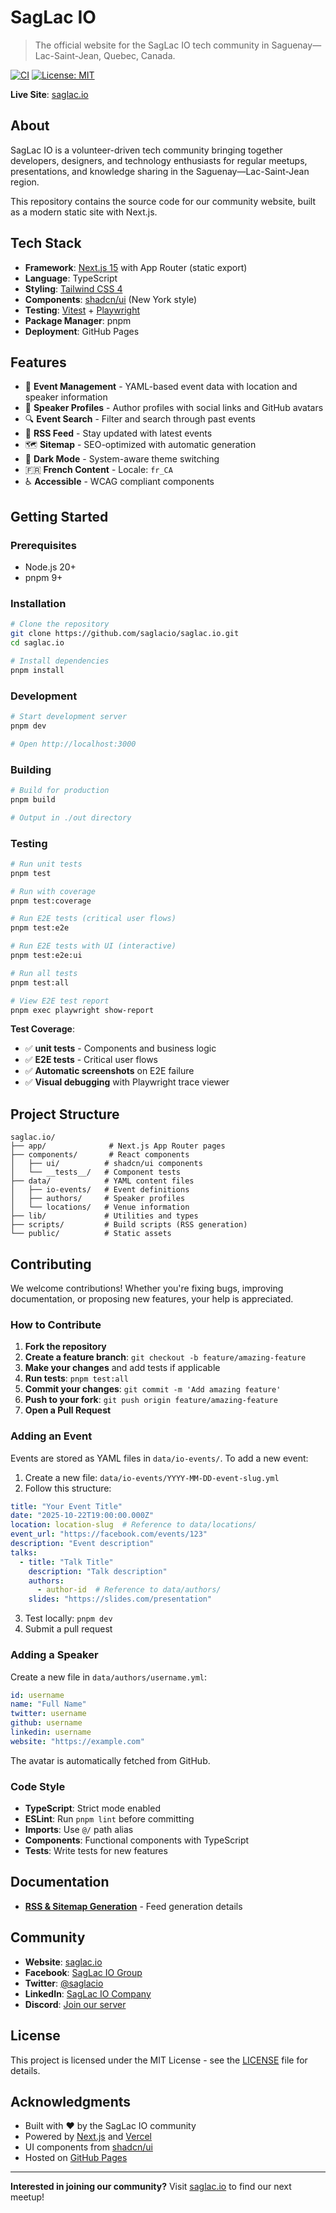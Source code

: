 # SagLac IO

> The official website for the SagLac IO tech community in Saguenay—Lac-Saint-Jean, Quebec, Canada.

[![CI](https://github.com/saglacio/saglac.io/actions/workflows/ci.yml/badge.svg)](https://github.com/saglacio/saglac.io/actions)
[![License: MIT](https://img.shields.io/badge/License-MIT-yellow.svg)](https://opensource.org/licenses/MIT)

**Live Site**: [saglac.io](https://saglac.io)

## About

SagLac IO is a volunteer-driven tech community bringing together developers, designers, and technology enthusiasts for regular meetups, presentations, and knowledge sharing in the Saguenay—Lac-Saint-Jean region.

This repository contains the source code for our community website, built as a modern static site with Next.js.

## Tech Stack

- **Framework**: [Next.js 15](https://nextjs.org) with App Router (static export)
- **Language**: TypeScript
- **Styling**: [Tailwind CSS 4](https://tailwindcss.com)
- **Components**: [shadcn/ui](https://ui.shadcn.com) (New York style)
- **Testing**: [Vitest](https://vitest.dev) + [Playwright](https://playwright.dev)
- **Package Manager**: pnpm
- **Deployment**: GitHub Pages

## Features

- 📅 **Event Management** - YAML-based event data with location and speaker information
- 👤 **Speaker Profiles** - Author profiles with social links and GitHub avatars
- 🔍 **Event Search** - Filter and search through past events
- 📡 **RSS Feed** - Stay updated with latest events
- 🗺️ **Sitemap** - SEO-optimized with automatic generation
- 🌙 **Dark Mode** - System-aware theme switching
- 🇫🇷 **French Content** - Locale: `fr_CA`
- ♿ **Accessible** - WCAG compliant components

## Getting Started

### Prerequisites

- Node.js 20+
- pnpm 9+

### Installation

```bash
# Clone the repository
git clone https://github.com/saglacio/saglac.io.git
cd saglac.io

# Install dependencies
pnpm install
```

### Development

```bash
# Start development server
pnpm dev

# Open http://localhost:3000
```

### Building

```bash
# Build for production
pnpm build

# Output in ./out directory
```

### Testing

```bash
# Run unit tests
pnpm test

# Run with coverage
pnpm test:coverage

# Run E2E tests (critical user flows)
pnpm test:e2e

# Run E2E tests with UI (interactive)
pnpm test:e2e:ui

# Run all tests
pnpm test:all

# View E2E test report
pnpm exec playwright show-report
```

**Test Coverage**:
- ✅ **unit tests** - Components and business logic
- ✅ **E2E tests** - Critical user flows
- ✅ **Automatic screenshots** on E2E failure
- ✅ **Visual debugging** with Playwright trace viewer

## Project Structure

```
saglac.io/
├── app/              # Next.js App Router pages
├── components/       # React components
│   ├── ui/          # shadcn/ui components
│   └── __tests__/   # Component tests
├── data/            # YAML content files
│   ├── io-events/   # Event definitions
│   ├── authors/     # Speaker profiles
│   └── locations/   # Venue information
├── lib/             # Utilities and types
├── scripts/         # Build scripts (RSS generation)
└── public/          # Static assets
```

## Contributing

We welcome contributions! Whether you're fixing bugs, improving documentation, or proposing new features, your help is appreciated.

### How to Contribute

1. **Fork the repository**
2. **Create a feature branch**: `git checkout -b feature/amazing-feature`
3. **Make your changes** and add tests if applicable
4. **Run tests**: `pnpm test:all`
5. **Commit your changes**: `git commit -m 'Add amazing feature'`
6. **Push to your fork**: `git push origin feature/amazing-feature`
7. **Open a Pull Request**

### Adding an Event

Events are stored as YAML files in `data/io-events/`. To add a new event:

1. Create a new file: `data/io-events/YYYY-MM-DD-event-slug.yml`
2. Follow this structure:

```yaml
title: "Your Event Title"
date: "2025-10-22T19:00:00.000Z"
location: location-slug  # Reference to data/locations/
event_url: "https://facebook.com/events/123"
description: "Event description"
talks:
  - title: "Talk Title"
    description: "Talk description"
    authors:
      - author-id  # Reference to data/authors/
    slides: "https://slides.com/presentation"
```

3. Test locally: `pnpm dev`
4. Submit a pull request

### Adding a Speaker

Create a new file in `data/authors/username.yml`:

```yaml
id: username
name: "Full Name"
twitter: username
github: username
linkedin: username
website: "https://example.com"
```

The avatar is automatically fetched from GitHub.

### Code Style

- **TypeScript**: Strict mode enabled
- **ESLint**: Run `pnpm lint` before committing
- **Imports**: Use `@/` path alias
- **Components**: Functional components with TypeScript
- **Tests**: Write tests for new features

## Documentation

- **[RSS & Sitemap Generation](./docs/RSS_AND_SITEMAP.md)** - Feed generation details

## Community

- **Website**: [saglac.io](https://saglac.io)
- **Facebook**: [SagLac IO Group](https://www.facebook.com/groups/saglac.io)
- **Twitter**: [@saglacio](https://twitter.com/saglacio)
- **LinkedIn**: [SagLac IO Company](https://www.linkedin.com/company/saglac-io)
- **Discord**: [Join our server](https://discord.gg/8pY5XVhvYM)

## License

This project is licensed under the MIT License - see the [LICENSE](LICENSE) file for details.

## Acknowledgments

- Built with ❤️ by the SagLac IO community
- Powered by [Next.js](https://nextjs.org) and [Vercel](https://vercel.com)
- UI components from [shadcn/ui](https://ui.shadcn.com)
- Hosted on [GitHub Pages](https://pages.github.com)

---

**Interested in joining our community?** Visit [saglac.io](https://saglac.io) to find our next meetup!

